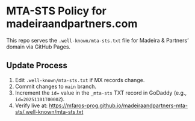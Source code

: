 # MTA-STS Policy for madeiraandpartners.com

This repo serves the `.well-known/mta-sts.txt` file for Madeira & Partners’ domain via GitHub Pages.

## Update Process
1. Edit `.well-known/mta-sts.txt` if MX records change.
2. Commit changes to `main` branch.
3. Increment the `id=` value in the `_mta-sts` TXT record in GoDaddy (e.g., `id=20251101T0000Z`).
4. Verify live at: https://mfaros-prog.github.io/madeiraandpartners-mta-sts/.well-known/mta-sts.txt
